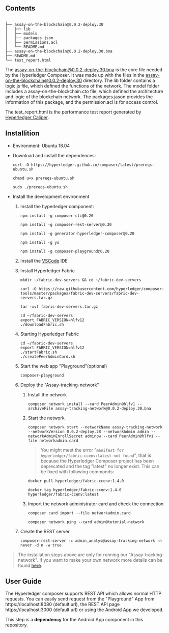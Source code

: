 ## Contents

```
.
├── assay-on-the-blockchain@0.0.2-deploy.30
│   ├── lib
│   ├── models
│   ├── packages.json
│   ├── permissions.acl
│   └── README.md
├── assay-on-the-blockchain@0.0.2-deploy.30.bna
├── README.md
└── test_report.html

```
The assay-on-the-blockchain@0.0.2-deploy.30.bna is the core file needed by the Hyperledger Composer. It was made up with the files in the assay-on-the-blockchain@0.0.2-deploy.30 directory. The lib folder contains a logic.js file, which defined the functions of the network. The model folder includes a assay-on-the-blockchain.cto file, which defined the architecture and logic of the blockchain network. The packages.jason provides the information of this package, and the permission.acl is for access control.

The test_report.html is the performance test report generated by [Hyperledger Caliper](https://github.com/hyperledger/caliper).

## Installition
  * Environment: Ubuntu 18.04

* Download and install the dependences:
  ```
  curl -O https://hyperledger.github.io/composer/latest/prereqs-ubuntu.sh

  chmod u+x prereqs-ubuntu.sh

  sudo ./prereqs-ubuntu.sh
  ```
* Install the development environment
  1. Install the hyperledger component:
     ```
     npm install -g composer-cli@0.20

     npm install -g composer-rest-server@0.20

     npm install -g generator-hyperledger-composer@0.20

     npm install -g yo

     npm install -g composer-playground@0.20
     ```
  2. Install the [VSCode](https://code.visualstudio.com/download) IDE
   
  3. Install Hyperledger Fabric
        ```
        mkdir ~/fabric-dev-servers && cd ~/fabric-dev-servers

        curl -O https://raw.githubusercontent.com/hyperledger/composer-tools/master/packages/fabric-dev-servers/fabric-dev-servers.tar.gz

        tar -xvf fabric-dev-servers.tar.gz

        cd ~/fabric-dev-servers
        export FABRIC_VERSION=hlfv12
        ./downloadFabric.sh

        ```

  4. Starting Hyperledger Fabric
        ```
        cd ~/fabric-dev-servers
        export FABRIC_VERSION=hlfv12
        ./startFabric.sh
        ./createPeerAdminCard.sh
        ```
  5. Start the web app "Playground"(optional)
        ```
        composer-playground
        ```
  6. Deploy the "Assay-tracking-network"
     1. Install the network

        ```
        composer network install --card PeerAdmin@hlfv1 --archiveFile assay-tracking-network@0.0.2-deploy.30.bna 
        ```

     2. Start the network
        
        ```
        composer network start --networkName assay-tracking-network --networkVersion 0.0.2-deploy.28 --networkAdmin admin --networkAdminEnrollSecret adminpw --card PeerAdmin@hlfv1 --file networkadmin.card 
        ```

        > You might meet the error "```manifest for hyperledger/fabric-ccenv:latest not found```", that is because the Hyperledger Composer project has been deprecated and the tag "latest" no longer exist. This can be fixed with following commonds:
        ```
        docker pull hyperledger/fabric-ccenv:1.4.0

        docker tag hyperledger/fabric-ccenv:1.4.0 hyperledger/fabric-ccenv:latest
        ```

     3. Import the network administrator card and check the connection
        ```
        composer card import --file networkadmin.card

        composer network ping --card admin@tutorial-network
        ```

    7. Create the REST server
        ```
        composer-rest-server -c admin_analys@assay-tracking-network -n never -d n -w true 
        ```
> The installation steps above are only for running our "Assay-tracking-network". If you want to make your own network more details can be found [here](https://hyperledger.github.io/composer/latest/).

## User Guide

The Hyperledger composer supports REST API which allows normal HTTP requests. You can easily send request from the "Playground" App from https://localhost:8080 (default url), the REST API page https://localhost:3000 (default url) or using the Android App we developed. 

This step is a **dependency** for the Android App component in this repository. 
